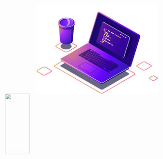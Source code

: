 <img src="Images/computer-illustration (1).png" min-width="400px" max-width="400px" width="400px" align="right" alt="Computador">


<p>
  <img 
       width="40%"  
       height="200px" 
       align="left" 
       src= "https://github-readme-stats.vercel.app/api?username=AllanDonato7&show_icons=true&theme=radical&hide_border=true"/>
</p>
  
  
 
